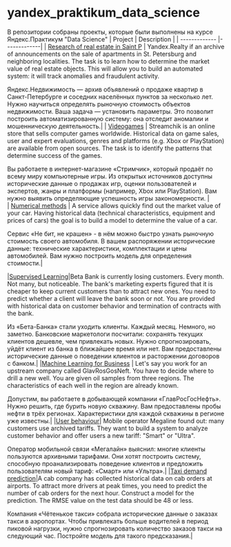 # yandex_praktikum_data_science
В репозитории собраны проекты, которые были выполнены на курсе Яндекс.Практикум "Data Science"
| Project        | Description  |
| ------------- |-------------| 
| [Research of real estate in Saint P](https://nbviewer.jupyter.org/github/anyaprian/yandex_praktikum_data_science/blob/main/Projects/%D0%9D%D0%B5%D0%B4%D0%B2%D0%B8%D0%B6%D0%B8%D0%BC%D0%BE%D1%81%D1%82%D1%8C.ipynb)       | Yandex.Realty if an archive of announcements on the sale of apartments in St. Petersburg and neighboring localities. The task is to learn how to determine the market value of real estate objects. This will allow you to build an automated system: it will track anomalies and fraudulent activity.

Яндекс.Недвижимость — архив объявлений о продаже квартир в Санкт-Петербурге и соседних населённых пунктов за несколько лет. Нужно научиться определять рыночную стоимость объектов недвижимости. Ваша задача — установить параметры. Это позволит построить автоматизированную систему: она отследит аномалии и мошенническую деятельность.| 
| [Videogames](https://nbviewer.jupyter.org/github/anyaprian/yandex_praktikum_data_science/blob/60406b6832ca51ec953fbe7efb912f6da0e58405/games.ipynb)   | Streamchik is an online store that sells computer games worldwide. Historical data on game sales, user and expert evaluations, genres and platforms (e.g. Xbox or PlayStation) are available from open sources. The task is to identify the patterns that determine success of the games.      

Вы работаете в интернет-магазине «Стримчик», который продаёт по всему миру компьютерные игры. Из открытых источников доступны исторические данные о продажах игр, оценки пользователей и экспертов, жанры и платформы (например, Xbox или PlayStation). Вам нужно выявить определяющие успешность игры закономерности.
|   
| [Numerical methods](https://nbviewer.jupyter.org/github/anyaprian/yandex_praktikum_data_science/blob/main/Projects/%D0%A1%D1%82%D0%BE%D0%B8%D0%BC%D0%BE%D1%81%D1%82%D1%8C%20%D0%B0%D0%B2%D1%82%D0%BE%D0%BC%D0%BE%D0%B1%D0%B8%D0%BB%D1%8F.ipynb) | A service allows quickly find out the market value of your car. Having historical data (technical characteristics, equipment and prices of cars) the goal is to build a model to determine the value of a car.      

Сервис «Не бит, не крашен» - в нём можно быстро узнать рыночную стоимость своего автомобиля. В вашем распоряжении исторические данные: технические характеристики, комплектации и цены автомобилей. Вам нужно построить модель для определения стоимости.| 

|[Supervised Learning](https://nbviewer.jupyter.org/github/anyaprian/yandex_praktikum_data_science/blob/main/Projects/%D0%9E%D1%82%D1%82%D0%BE%D0%BA%20%D0%BA%D0%BB%D0%B8%D0%B5%D0%BD%D1%82%D0%BE%D0%B2.ipynb)|Beta Bank is currently losing customers. Every month. Not many, but noticeable. The bank's marketing experts figured that it is cheaper to keep current customers than to attract new ones. You need to predict whether a client will leave the bank soon or not. You are provided with historical data on customer behavior and termination of contracts with the bank.

Из «Бета-Банка» стали уходить клиенты. Каждый месяц. Немного, но заметно. Банковские маркетологи посчитали: сохранять текущих клиентов дешевле, чем привлекать новых. Нужно спрогнозировать, уйдёт клиент из банка в ближайшее время или нет. Вам предоставлены исторические данные о поведении клиентов и расторжении договоров с банком.|
|[Machine Learning for Business](https://nbviewer.jupyter.org/github/anyaprian/yandex_praktikum_data_science/blob/main/Projects/%D0%9C%D0%B5%D1%81%D1%82%D0%BE%D1%80%D0%BE%D0%B6%D0%B4%D0%B5%D0%BD%D0%B8%D1%8F.ipynb) | Let's say you work for an upstream company called GlavRosGosNeft. You have to decide where to drill a new well. You are given oil samples from three regions. The characteristics of each well in the region are already known.

Допустим, вы работаете в добывающей компании «ГлавРосГосНефть». Нужно решить, где бурить новую скважину. Вам предоставлены пробы нефти в трёх регионах. Характеристики для каждой скважины в регионе уже известны.|
|[User behaviour](https://nbviewer.jupyter.org/github/anyaprian/yandex_praktikum_data_science/blob/main/Projects/%D0%A2%D0%B0%D1%80%D0%B8%D1%84%D1%8B.ipynb)| Mobile operator Megaline found out: many customers use archived tariffs. They want to build a system to analyze customer behavior and offer users a new tariff: "Smart" or "Ultra".

Оператор мобильной связи «Мегалайн» выяснил: многие клиенты пользуются архивными тарифами. Они хотят построить систему, способную проанализировать поведение клиентов и предложить пользователям новый тариф: «Смарт» или «Ультра».|
|[Taxi demand prediction](https://nbviewer.jupyter.org/github/anyaprian/yandex_praktikum_data_science/blob/main/Projects/%D0%9F%D1%80%D0%BE%D0%B3%D0%BD%D0%BE%D0%B7%D0%B8%D1%80%D0%BE%D0%B2%D0%B0%D0%BD%D0%B8%D0%B5%20%D0%B7%D0%B0%D0%BA%D0%B0%D0%B7%D0%BE%D0%B2%20%D1%82%D0%B0%D0%BA%D1%81%D0%B8.ipynb)|A cab company has collected historical data on cab orders at airports. To attract more drivers at peak times, you need to predict the number of cab orders for the next hour. Construct a model for the prediction. The RMSE value on the test data should be 48 or less.

Компания «Чётенькое такси» собрала исторические данные о заказах такси в аэропортах. Чтобы привлекать больше водителей в период пиковой нагрузки, нужно спрогнозировать количество заказов такси на следующий час. Постройте модель для такого предсказания.|
